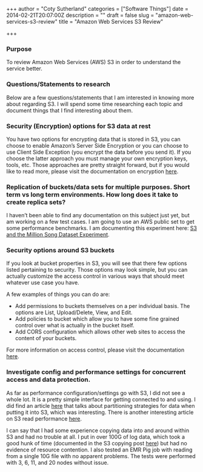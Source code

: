 +++
author = "Coty Sutherland"
categories = ["Software Things"]
date = 2014-02-21T20:07:00Z
description = ""
draft = false
slug = "amazon-web-services-s3-review"
title = "Amazon Web Services S3 Review"

+++


### Purpose

To review Amazon Web Services (AWS) S3 in order to understand the service better.

### Questions/Statements to research

Below are a few questions/statements that I am interested in knowing more about regarding S3. I will spend some time researching each topic and document things that I find interesting about them.

### Security (Encryption) options for S3 data at rest

You have two options for encrypting data that is stored in S3, you can choose to enable Amazon’s Server Side Encryption or you can choose to use Client Side Exception (you encrypt the data before you send it). If you choose the latter approach you must manage your own encryption keys, tools, etc. Those approaches are pretty straight forward, but if you would like to read more, please visit the documentation on encryption [here](http://docs.aws.amazon.com/AmazonS3/latest/dev/UsingEncryption.html).

### Replication of buckets/data sets for multiple purposes. Short term vs long term environments. How long does it take to create replica sets?

I haven’t been able to find any documentation on this subject just yet, but am working on a few test cases. I am going to use an AWS public set to get some performance benchmarks. I am documenting this experiment here: [S3 and the Million Song Dataset Experiment](https://cotysutherland.com/2014/02/17/s3-million-song-dataset-experiment/).

### Security options around S3 buckets

If you look at bucket properties in S3, you will see that there few options listed pertaining to security. Those options may look simple, but you can actually customize the access control in various ways that should meet whatever use case you have.

A few examples of things you can do are:

* Add permissions to buckets themselves on a per individual basis. The options are List, Upload/Delete, View, and Edit.
* Add policies to bucket which allow you to have some fine grained control over what is actually in the bucket itself.
* Add CORS configuration which allows other web sites to access the content of your buckets.

For more information on access control, please visit the documentation [here](http://docs.aws.amazon.com/AmazonS3/latest/dev/s3-access-control.html).

### Investigate config and performance settings for concurrent access and data protection.

As far as performance configuration/settings go with S3, I did not see a whole lot. It is a pretty simple interface for getting connected to and using. I did find an article [here](http://aws.typepad.com/aws/2012/03/amazon-s3-performance-tips-tricks-seattle-hiring-event.html) that talks about partitioning strategies for data when putting it into S3, which was interesting. There is another interesting article on S3 read performance [here](http://engineering.gnip.com/s3-read-performance/).

I can say that I had some experience copying data into and around within S3 and had no trouble at all. I put in over 100G of log data, which took a good hunk of time (documented in the S3 copying post [here](https://cotysutherland.com/2014/02/20/emr-experimentation-web-logs/)) but had no evidence of resource contention. I also tested an EMR Pig job with reading from a single 10G file with no apparent problems. The tests were performed with 3, 6, 11, and 20 nodes without issue.

